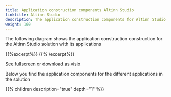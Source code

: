 ```yaml
---
title: Application construction components Altinn Studio
linktitle: Altinn Studio
description: The application construction components for Altinn Studio includes all components uses to create the Altinn Studio Applications.
weight: 100
---
```


The following diagram shows the application construction construction for the Altinn Studio solution with its applications

{{%excerpt%}}
<object data="/teknologi/altinnstudio/architecture/components/application/construction/altinn-studio/altinnstudio_application_construction_architecture.svg" type="image/svg+xml" style="width: 100%;"></object>
{{% /excerpt%}}


[See fullscreen](/teknologi/altinnstudio/architecture/components/application/construction/altinn-studio/altinnstudio_application_construction_architecture.svg) or [download as visio](/teknologi/altinnstudio/architecture/components/application/construction/altinn-studio/altinnstudio_application_construction_architecture.vsdx)


Below you find the application components for the different applications in the solution

{{% children description="true" depth="1" %}}